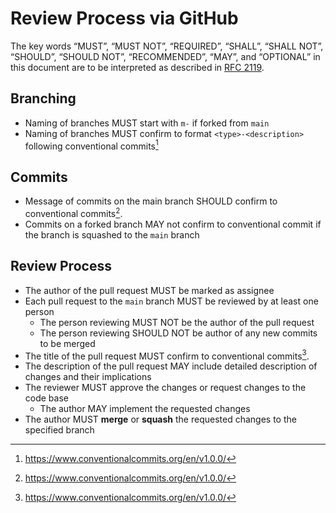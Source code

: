 # Review Process via GitHub

The key words “MUST”, “MUST NOT”, “REQUIRED”, “SHALL”, “SHALL NOT”, “SHOULD”, “SHOULD NOT”, “RECOMMENDED”, “MAY”, and “OPTIONAL” in this document are to be interpreted as described in [RFC 2119](https://www.ietf.org/rfc/rfc2119.txt).


## Branching

* Naming of branches MUST start with `m-` if forked from `main`
* Naming of branches MUST confirm to format `<type>-<description>` following conventional commits[^cc]

## Commits

* Message of commits on the main branch SHOULD confirm to conventional commits[^cc].
* Commits on a forked branch MAY not confirm to conventional commit if the branch is squashed to the `main` branch

## Review Process

* The author of the pull request MUST be marked as assignee
* Each pull request to the `main` branch MUST be reviewed by at least one person
  * The person reviewing MUST NOT be the author of the pull request 
  * The person reviewing SHOULD NOT be author of any new commits to be merged
* The title of the pull request MUST confirm to conventional commits[^cc].
* The description of the pull request MAY include detailed description of changes and their implications
* The reviewer MUST approve the changes or request changes to the code base
  * The author MAY implement the requested changes
* The author MUST **merge** or **squash** the requested changes to the specified branch


[^cc]: https://www.conventionalcommits.org/en/v1.0.0/